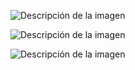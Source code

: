 ![Descripción de la imagen](https://i.postimg.cc/rFQ0dHG6/1.jpg)


![Descripción de la imagen](https://i.postimg.cc/sgxB5JKM/2.jpg)


![Descripción de la imagen](https://i.postimg.cc/y8GDjSrv/3.jpg)
